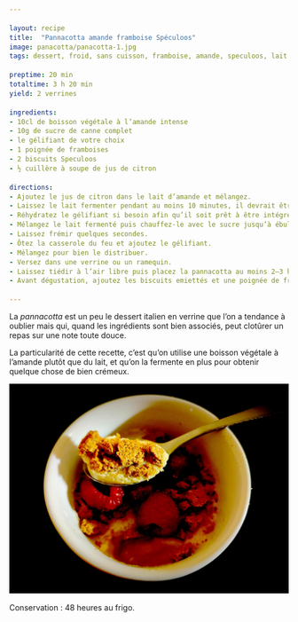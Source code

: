 ```yaml
---

layout: recipe
title:  "Pannacotta amande framboise Spéculoos"
image: panacotta/panacotta-1.jpg
tags: dessert, froid, sans cuisson, framboise, amande, speculoos, lait fermenté

preptime: 20 min
totaltime: 3 h 20 min
yield: 2 verrines

ingredients:
- 10cl de boisson végétale à l’amande intense
- 10g de sucre de canne complet
- le gélifiant de votre choix
- 1 poignée de framboises
- 2 biscuits Speculoos 
- ½ cuillère à soupe de jus de citron 

directions:
- Ajoutez le jus de citron dans le lait d’amande et mélangez.
- Laissez le lait fermenter pendant au moins 10 minutes, il devrait être bien épaissi et avoir la consistance d'une crème après le temps imparti.
- Réhydratez le gélifiant si besoin afin qu’il soit prêt à être intégré à la préparation une fois celle-ci chaude.
- Mélangez le lait fermenté puis chauffez-le avec le sucre jusqu’à ébullition. 
- Laissez frémir quelques secondes. 
- Ôtez la casserole du feu et ajoutez le gélifiant.
- Mélangez pour bien le distribuer. 
- Versez dans une verrine ou un ramequin.
- Laissez tiédir à l’air libre puis placez la pannacotta au moins 2–3 heures au réfrigérateur pour qu’elle prenne. 
- Avant dégustation, ajoutez les biscuits emiettés et une poignée de framboises.  

---
```


La <i lang="it">pannacotta</i> est un peu le dessert italien en verrine que l’on a tendance à oublier mais qui, quand les ingrédients sont bien associés, peut clotûrer un repas sur une note toute douce.

La particularité de cette recette, c’est qu’on utilise une boisson végétale à l’amande plutôt que du lait, et qu’on la fermente en plus pour obtenir quelque chose de bien crémeux.

![Le biscuit Spéculoos amène du croquant, c’est toujours mieux de varier les textures pour rendre le dessert plus intéressant](../images/panacotta/panacotta-2.jpg)

Conservation&nbsp;: 48 heures au frigo.
